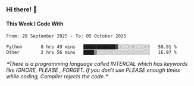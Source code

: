 ### Hi there! 👋

#### This Week I Code With
<!--START_SECTION:waka-->

```txt
From: 28 September 2025 - To: 05 October 2025

Python       8 hrs 49 mins   ████████████▓░░░░░░░░░░░░   50.91 %
Other        2 hrs 56 mins   ████▒░░░░░░░░░░░░░░░░░░░░   16.97 %
```

<!--END_SECTION:waka-->

<!--STARTS_HERE_QUOTE_README-->
<i>❝There is a programming language called INTERCAL which has keywords like IGNORE, PLEASE , FORGET. If you don’t use PLEASE enough times while coding, Compiler rejects the code.❞</i>
<!--ENDS_HERE_QUOTE_README-->

